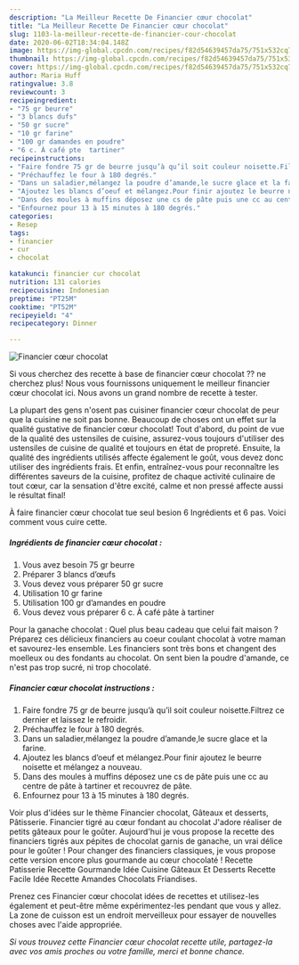 ```yaml
---
description: "La Meilleur Recette De Financier cœur chocolat"
title: "La Meilleur Recette De Financier cœur chocolat"
slug: 1103-la-meilleur-recette-de-financier-cour-chocolat
date: 2020-06-02T18:34:04.148Z
image: https://img-global.cpcdn.com/recipes/f82d54639457da75/751x532cq70/financier-coeur-chocolat-photo-principale-de-la-recette.jpg
thumbnail: https://img-global.cpcdn.com/recipes/f82d54639457da75/751x532cq70/financier-coeur-chocolat-photo-principale-de-la-recette.jpg
cover: https://img-global.cpcdn.com/recipes/f82d54639457da75/751x532cq70/financier-coeur-chocolat-photo-principale-de-la-recette.jpg
author: Maria Huff
ratingvalue: 3.8
reviewcount: 3
recipeingredient:
- "75 gr beurre"
- "3 blancs dufs"
- "50 gr sucre"
- "10 gr farine"
- "100 gr damandes en poudre"
- "6 c. À café pte  tartiner"
recipeinstructions:
- "Faire fondre 75 gr de beurre jusqu’à qu’il soit couleur noisette.Filtrez ce dernier et laissez le refroidir."
- "Préchauffez le four à 180 degrés."
- "Dans un saladier,mélangez la poudre d’amande,le sucre glace et la farine."
- "Ajoutez les blancs d’oeuf et mélangez.Pour finir ajoutez le beurre noisette et mélangez a nouveau."
- "Dans des moules à muffins déposez une cs de pâte puis une cc au centre de pâte à tartiner et recouvrez de pâte."
- "Enfournez pour 13 à 15 minutes à 180 degrés."
categories:
- Resep
tags:
- financier
- cur
- chocolat

katakunci: financier cur chocolat 
nutrition: 131 calories
recipecuisine: Indonesian
preptime: "PT25M"
cooktime: "PT52M"
recipeyield: "4"
recipecategory: Dinner

---
```



![Financier cœur chocolat](https://img-global.cpcdn.com/recipes/f82d54639457da75/751x532cq70/financier-coeur-chocolat-photo-principale-de-la-recette.jpg)

Si vous cherchez des recette à base de financier cœur chocolat ?? ne cherchez plus! Nous vous fournissons uniquement le meilleur financier cœur chocolat ici. Nous avons un grand nombre de recette à tester.

La plupart des gens n'osent pas cuisiner financier cœur chocolat de peur que la cuisine ne soit pas bonne. Beaucoup de choses ont un effet sur la qualité gustative de financier cœur chocolat! Tout d'abord, du point de vue de la qualité des ustensiles de cuisine, assurez-vous toujours d'utiliser des ustensiles de cuisine de qualité et toujours en état de propreté. Ensuite, la qualité des ingrédients utilisés affecte également le goût, vous devez donc utiliser des ingrédients frais. Et enfin, entraînez-vous pour reconnaître les différentes saveurs de la cuisine, profitez de chaque activité culinaire de tout cœur, car la sensation d'être excité, calme et non pressé affecte aussi le résultat final!

<!--inarticleads1-->

À faire financier cœur chocolat tue seul besion 6 Ingrédients et 6 pas. Voici comment vous cuire cette.

##### Ingrédients de financier cœur chocolat :

1. Vous avez besoin 75 gr beurre
1. Préparer 3 blancs d’œufs
1. Vous devez vous préparer 50 gr sucre
1. Utilisation 10 gr farine
1. Utilisation 100 gr d’amandes en poudre
1. Vous devez vous préparer 6 c. À café pâte à tartiner


Pour la ganache chocolat : Quel plus beau cadeau que celui fait maison ? Préparez ces délicieux financiers au coeur coulant chocolat à votre maman et savourez-les ensemble. Les financiers sont très bons et changent des moelleux ou des fondants au chocolat. On sent bien la poudre d&#39;amande, ce n&#39;est pas trop sucré, ni trop chocolaté. 

<!--inarticleads2-->

##### Financier cœur chocolat instructions :

1. Faire fondre 75 gr de beurre jusqu’à qu’il soit couleur noisette.Filtrez ce dernier et laissez le refroidir.
1. Préchauffez le four à 180 degrés.
1. Dans un saladier,mélangez la poudre d’amande,le sucre glace et la farine.
1. Ajoutez les blancs d’oeuf et mélangez.Pour finir ajoutez le beurre noisette et mélangez a nouveau.
1. Dans des moules à muffins déposez une cs de pâte puis une cc au centre de pâte à tartiner et recouvrez de pâte.
1. Enfournez pour 13 à 15 minutes à 180 degrés.


Voir plus d&#39;idées sur le thème Financier chocolat, Gâteaux et desserts, Pâtisserie. Financier tigré au cœur fondant au chocolat J&#39;adore réaliser de petits gâteaux pour le goûter. Aujourd&#39;hui je vous propose la recette des financiers tigrés aux pépites de chocolat garnis de ganache, un vrai délice pour le goûter ! Pour changer des financiers classiques, je vous propose cette version encore plus gourmande au cœur chocolaté ! Recette Patisserie Recette Gourmande Idée Cuisine Gâteaux Et Desserts Recette Facile Idée Recette Amandes Chocolats Friandises. 

<!--inarticleads1-->

<p>
Prenez ces Financier cœur chocolat idées de recettes et utilisez-les également et peut-être même expérimentez-les pendant que vous y allez. La zone de cuisson est un endroit merveilleux pour essayer de nouvelles choses avec l'aide appropriée.
</p>

<p>
<i>Si vous trouvez cette Financier cœur chocolat recette utile, partagez-la avec vos amis proches ou votre famille, merci et bonne chance.</i>
</p>
